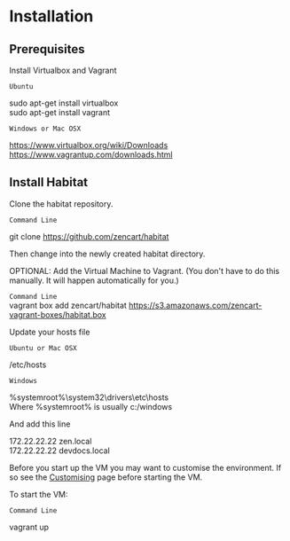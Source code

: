 Installation
============

Prerequisites
-------------

Install Virtualbox and Vagrant
>
`Ubuntu`
>
sudo apt-get install virtualbox  
sudo apt-get install vagrant
>
`Windows or Mac OSX`
>
https://www.virtualbox.org/wiki/Downloads  
https://www.vagrantup.com/downloads.html  

Install Habitat
---------------

Clone the habitat repository.
>
`Command Line`
>
git clone https://github.com/zencart/habitat  

Then change into the newly created habitat directory.

OPTIONAL: Add the Virtual Machine to Vagrant. (You don't have to do this manually. It will happen automatically for you.)
>
`Command Line`  
vagrant box add zencart/habitat https://s3.amazonaws.com/zencart-vagrant-boxes/habitat.box

Update your hosts file
>
`Ubuntu or Mac OSX`
>
/etc/hosts  
>
`Windows`
>
%systemroot%\system32\drivers\etc\hosts  
Where %systemroot% is usually c:/windows

And add this line
>
172.22.22.22 zen.local  
172.22.22.22 devdocs.local

Before you start up the VM you may want to customise the environment. If so see the [Customising](customising.md) page before starting the VM.

To start the VM:
>
`Command Line`
>
vagrant up
